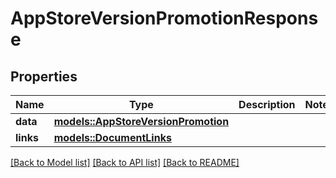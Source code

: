 # AppStoreVersionPromotionResponse

## Properties

Name | Type | Description | Notes
------------ | ------------- | ------------- | -------------
**data** | [**models::AppStoreVersionPromotion**](AppStoreVersionPromotion.md) |  | 
**links** | [**models::DocumentLinks**](DocumentLinks.md) |  | 

[[Back to Model list]](../README.md#documentation-for-models) [[Back to API list]](../README.md#documentation-for-api-endpoints) [[Back to README]](../README.md)


